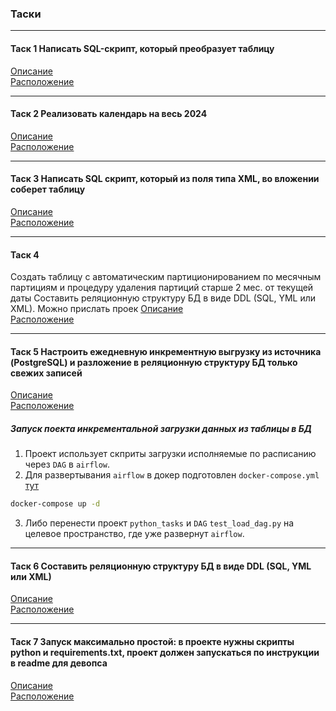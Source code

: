 ### Таски
<hr>

#### Таск 1 Написать SQL-скрипт, который преобразует таблицу 
[Описание](https://github.com/SolonnikovDV/mvTest/blob/master/sql_tasks/task_1.md) \
[Расположение](https://github.com/SolonnikovDV/mvTest/tree/master/sql_tasks)
<hr>

#### Таск 2 Реализовать календарь на весь 2024
[Описание](https://github.com/SolonnikovDV/mvTest/blob/master/sql_tasks/task_2.md) \
[Расположение](https://github.com/SolonnikovDV/mvTest/tree/master/sql_tasks)
<hr>

#### Таск 3 Написать SQL скрипт, который из поля типа XML, во вложении соберет таблицу
[Описание](https://github.com/SolonnikovDV/mvTest/blob/master/sql_tasks/task_3.md) \
[Расположение](https://github.com/SolonnikovDV/mvTest/tree/master/sql_tasks)
<hr>

#### Таск 4 
Создать таблицу с автоматическим партиционированием по месячным партициям и процедуру удаления партиций старше 2 мес. от текущей даты
Составить реляционную структуру БД в виде DDL (SQL, YML или XML). Можно прислать проек
[Описание](https://github.com/SolonnikovDV/mvTest/blob/master/sql_tasks/task_4/task_4.md) \
[Расположение](https://github.com/SolonnikovDV/mvTest/tree/master/sql_tasks)
<hr>

#### Таск 5 Настроить ежедневную инкрементную выгрузку из источника (PostgreSQL) и разложение в реляционную структуру БД только свежих записей
[Описание](https://github.com/SolonnikovDV/mvTest/blob/master/dags/python_tasks/task_5.md) \
[Расположение](https://github.com/SolonnikovDV/mvTest/tree/master/dags/python_tasks)
##### Запуск поекта инкрементальной загрузки данных из таблицы в БД
1. Проект использует скприты загрузки исполняемые по расписанию через `DAG` в `airflow`.
2. Для развертывания `airflow`  в докер подготовлен `docker-compose.yml` [тут](https://github.com/SolonnikovDV/mvTest/blob/master/docker-compose.yaml)
```bash
docker-compose up -d
```
3. Либо перенести проект `python_tasks` и `DAG` `test_load_dag.py` на целевое пространство, где уже развернут `airflow`.
<hr>

#### Таск 6 Составить реляционную структуру БД в виде DDL (SQL, YML или XML)
[Описание](https://github.com/SolonnikovDV/mvTest/blob/master/dags/python_tasks/task_6.xml) \
[Расположение](https://github.com/SolonnikovDV/mvTest/tree/master/dags/python_tasks)
<hr>

#### Таск 7 Запуск максимально простой: в проекте нужны скрипты python и requirements.txt, проект должен запускаться по инструкции в readme для девопса
[Описание](https://github.com/SolonnikovDV/mvTest/blob/master/csv_dowload/task_7.md) \
[Расположение](https://github.com/SolonnikovDV/mvTest/tree/master/csv_dowload)
